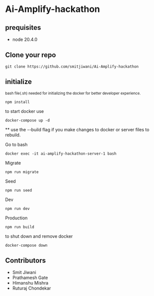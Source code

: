 # Ai-Amplify-hackathon

## prequisites

* node 20.4.0

## Clone your repo
```
git clone https://github.com/smitjiwani/Ai-Amplify-hackathon
```

## initialize

<sub>bash file(.sh) needed for initializing the docker for better developer experience.<sub/>

```
npm install
```

to start docker use

```
docker-compose up -d
```
** use the --build flag if you make changes to docker or server files to rebuild.

Go to bash

```
docker exec -it ai-amplify-hackathon-server-1 bash
```

Migrate

```
npm run migrate
```

Seed

```
npm run seed
```

Dev

```
npm run dev
```

Production

```
npm run build
```


to shut down and remove docker

```
docker-compose down
```


## Contributors

* Smit Jiwani
* Prathamesh Gate
* Himanshu Mishra
* Ruturaj Chondekar

